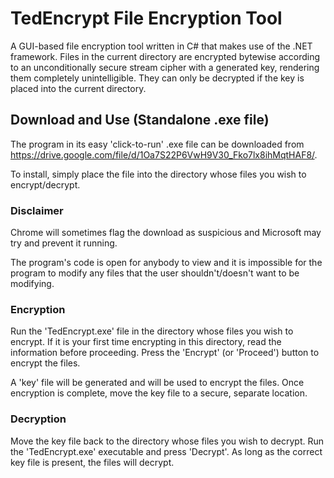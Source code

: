 # TedEncrypt File Encryption Tool
A GUI-based file encryption tool written in C# that makes use of the .NET framework. Files in the current directory are encrypted bytewise according to an unconditionally secure stream cipher with a generated key, rendering them completely unintelligible. They can only be decrypted if the key is placed into the current directory.


## Download and Use (Standalone .exe file)
The program in its easy 'click-to-run' .exe file can be  downloaded from https://drive.google.com/file/d/1Oa7S22P6VwH9V30_Fko7lx8ihMqtHAF8/.

To install, simply place the file into the directory whose files you wish to encrypt/decrypt.

### Disclaimer
Chrome will sometimes flag the download as suspicious and Microsoft may try and prevent it running.

The program's code is open for anybody to view and it is impossible for the program to modify any files that the user shouldn't/doesn't want to be modifying.

### Encryption
Run the 'TedEncrypt.exe' file in the directory whose files you wish to encrypt. If it is your first time encrypting in this directory, read the information before proceeding. Press the 'Encrypt' (or 'Proceed') button to encrypt the files.

A 'key' file will be generated and will be used to encrypt the files. Once encryption is complete, move the key file to a secure, separate location.


### Decryption
Move the key file back to the directory whose files you wish to decrypt. Run the 'TedEncrypt.exe' executable and press 'Decrypt'. As long as the correct key file is present, the files will decrypt.
